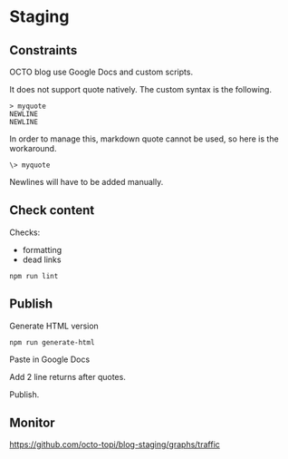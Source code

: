 # Staging


## Constraints

OCTO blog use Google Docs and custom scripts.

It does not support quote natively. The custom syntax is the following.

```text
> myquote
NEWLINE
NEWLINE
```

In order to manage this, markdown quote cannot be used, so here is the workaround.

```text
\> myquote
```

Newlines will have to be added manually.

## Check content

Checks:

- formatting
- dead links

```shell
npm run lint
```

## Publish

Generate HTML version

```shell
npm run generate-html
```

Paste in Google Docs

Add 2 line returns after quotes.

Publish.


## Monitor

https://github.com/octo-topi/blog-staging/graphs/traffic